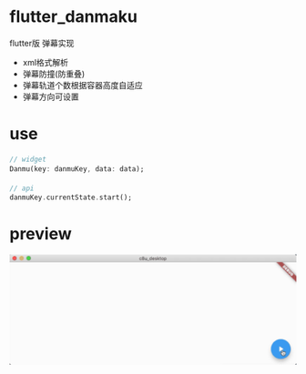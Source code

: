 # flutter_danmaku
flutter版 弹幕实现

- xml格式解析
- 弹幕防撞(防重叠)
- 弹幕轨道个数根据容器高度自适应
- 弹幕方向可设置

# use

```dart
// widget
Danmu(key: danmuKey, data: data);

// api
danmuKey.currentState.start();
```

# preview
![avatar](https://raw.githubusercontent.com/badagg/flutter_danmaku/master/lib/assets/danmaku_preview.gif)
